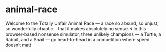 # animal-race
Welcome to the Totally Unfair Animal Race — a race so absurd, so unjust, so wonderfully chaotic... that it makes absolutely no sense. 🌀  In this browser-based nonsense simulator, three unlikely champions — a Turtle, a Rabbit, and a Snail — go head-to-head in a competition where speed doesn’t matt
